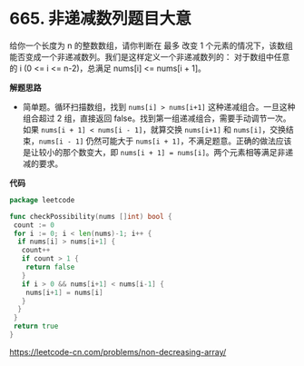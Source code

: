 # 665. 非递减数列**题目大意**  

给你一个长度为 n 的整数数组，请你判断在 最多 改变 1 个元素的情况下，该数组能否变成一个非递减数列。我们是这样定义一个非递减数列的： 对于数组中任意的 i (0 <= i <= n-2)，总满足 nums[i] <= nums[i + 1]。

**解题思路**  

- 简单题。循环扫描数组，找到 `nums[i] > nums[i+1]` 这种递减组合。一旦这种组合超过 2 组，直接返回 false。找到第一组递减组合，需要手动调节一次。如果 `nums[i + 1] < nums[i - 1]`，就算交换 `nums[i+1]` 和 `nums[i]`，交换结束，`nums[i - 1]` 仍然可能大于 `nums[i + 1]`，不满足题意。正确的做法应该是让较小的那个数变大，即 `nums[i + 1] = nums[i]`。两个元素相等满足非递减的要求。

**代码** 

```go
package leetcode

func checkPossibility(nums []int) bool {
 count := 0
 for i := 0; i < len(nums)-1; i++ {
  if nums[i] > nums[i+1] {
   count++
   if count > 1 {
    return false
   }
   if i > 0 && nums[i+1] < nums[i-1] {
    nums[i+1] = nums[i]
   }
  }
 }
 return true
}
```

https://leetcode-cn.com/problems/non-decreasing-array/